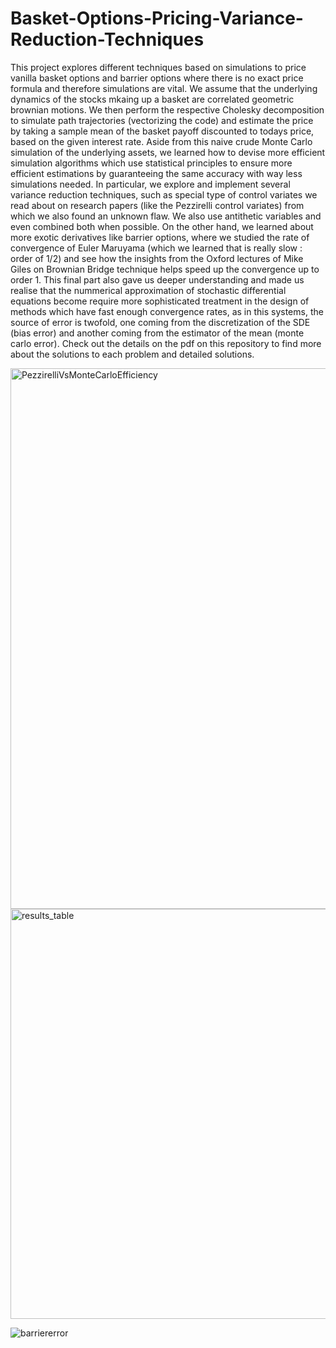 # Basket-Options-Pricing-Variance-Reduction-Techniques
This project explores different techniques based on simulations to price vanilla basket options and barrier options where there is no exact price formula and therefore simulations are vital. We assume that the underlying dynamics of the stocks mkaing up a basket are correlated geometric brownian motions. We then perform the respective Cholesky decomposition to simulate path trajectories (vectorizing the code) and estimate the price by taking a sample mean of the basket payoff discounted to todays price, based on the given interest rate. Aside from this naive crude Monte Carlo simulation of the underlying assets, we learned how to devise more efficient simulation algorithms which use statistical principles to ensure more efficient estimations by guaranteeing the same accuracy with way less simulations needed. In particular, we explore and implement several variance reduction techniques, such as special type of control variates we read about on research papers (like the Pezzirelli control variates) from which we also found an unknown flaw. We also use antithetic variables and even combined both when possible. On the other hand, we learned about more exotic derivatives like barrier options, where we studied the rate of convergence of Euler Maruyama (which we learned that is really slow : order of 1/2) and see how the insights from the Oxford lectures of Mike Giles on Brownian Bridge technique helps speed up the convergence up to order 1. This final part also gave us deeper understanding and made us realise that the nummerical approximation of stochastic differential equations become require more sophisticated treatment in the design of methods which have fast enough convergence rates, as in this systems, the source of error is twofold, one coming from the discretization of the SDE (bias error) and another coming from the estimator of the mean (monte carlo error). Check out the details on the pdf on this repository to find more about the solutions to each problem and detailed solutions.  

<img width="1687" height="865" alt="PezzirelliVsMonteCarloEfficiency" src="https://github.com/user-attachments/assets/d05e847b-9dff-4cee-9fa7-09f8d448d150" />
<img width="875" height="656" alt="results_table" src="https://github.com/user-attachments/assets/274e1f7b-2a55-4568-a979-c99f3f4020cd" />

![barriererror](https://github.com/user-attachments/assets/d85cb536-ca74-4afd-9d75-25a13dac6b31)

